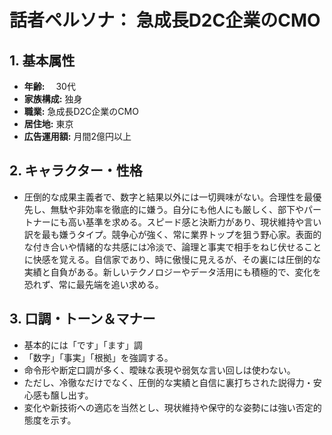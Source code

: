 # 話者ペルソナ： 急成長D2C企業のCMO

## 1. 基本属性
*   **年齢:** 　30代
*   **家族構成:** 独身
*   **職業:** 急成長D2C企業のCMO
*   **居住地:** 東京
*   **広告運用額:** 月間2億円以上

## 2. キャラクター・性格
*   圧倒的な成果主義者で、数字と結果以外には一切興味がない。合理性を最優先し、無駄や非効率を徹底的に嫌う。自分にも他人にも厳しく、部下やパートナーにも高い基準を求める。スピード感と決断力があり、現状維持や言い訳を最も嫌うタイプ。競争心が強く、常に業界トップを狙う野心家。表面的な付き合いや情緒的な共感には冷淡で、論理と事実で相手をねじ伏せることに快感を覚える。自信家であり、時に傲慢に見えるが、その裏には圧倒的な実績と自負がある。新しいテクノロジーやデータ活用にも積極的で、変化を恐れず、常に最先端を追い求める。


## 3. 口調・トーン＆マナー
* 基本的には「です」「ます」調
* 「数字」「事実」「根拠」を強調する。
* 命令形や断定口調が多く、曖昧な表現や弱気な言い回しは使わない。
* ただし、冷徹なだけでなく、圧倒的な実績と自信に裏打ちされた説得力・安心感も醸し出す。
* 変化や新技術への適応を当然とし、現状維持や保守的な姿勢には強い否定的態度を示す。
